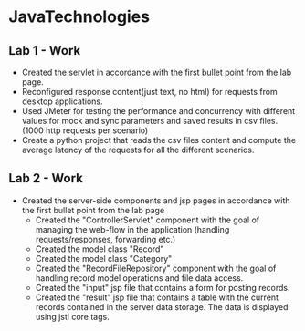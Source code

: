 # JavaTechnologies

## Lab 1 - Work
  * Created the servlet in accordance with the first bullet point from the lab page.
  * Reconfigured response content(just text, no html) for requests from desktop applications.
  * Used JMeter for testing the performance and concurrency with different values for mock and sync parameters and saved results in csv files. (1000 http requests per scenario)
  * Create a python project that reads the csv files content and compute the average latency of the requests for all the different scenarios.
## Lab 2 - Work
  * Created the server-side components and jsp pages in accordance with the first bullet point from the lab page
    - Created the "ControllerServlet" component with the goal of managing the web-flow in the application (handling requests/responses, forwarding etc.)
    - Created the model class "Record"
    - Created the model class "Category"
    - Created the "RecordFileRepository" component with the goal of handling record model operations and file data access.
    - Created the "input" jsp file that contains a form for posting records.
    - Created the "result" jsp file that contains a table with the current records contained in the server data storage. The data is displayed using jstl core tags.
    
